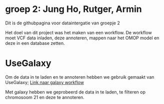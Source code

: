 # groep 2: Jung Ho, Rutger, Armin
Dit is de githubpagina voor dataintergatie van groepje 2

Het doel van dit project was het maken van een workflow.
De workflow moet VCF data inladen, deze annoteren, mappen naar het OMOP model en deze in een database zetten.

# UseGalaxy
Om de data in te laden en te annoteren hebben we gebruik gemaakt van UseGalaxy;
[Link naar galaxy workflow](https://usegalaxy.org/u/armin1994/w/dataintegratie)

Met galaxy hebben we geprobeerd de data in te laden, te filteren op chromosoom 21 en deze te annoteren.




